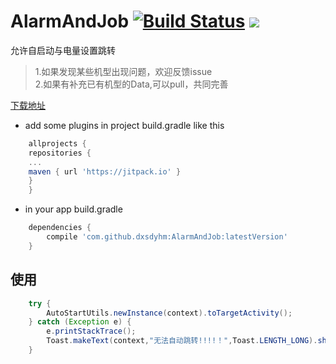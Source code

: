 # AlarmAndJob [![Build Status](https://travis-ci.org/dxsdyhm/AlarmAndJob.svg?branch=master)](https://travis-ci.org/dxsdyhm/AlarmAndJob) [![](https://jitpack.io/v/dxsdyhm/AlarmAndJob.svg)](https://jitpack.io/#dxsdyhm/AlarmAndJob)
允许自启动与电量设置跳转  

> 1.如果发现某些机型出现问题，欢迎反馈issue  
> 2.如果有补充已有机型的Data,可以pull，共同完善

[下载地址][dowmload]

* add some plugins in project  build.gradle like this
```gradle
    allprojects {
	repositories {
	...
	maven { url 'https://jitpack.io' }
	}
    }
```

* in your app build.gradle
```gradle
    dependencies {
        compile 'com.github.dxsdyhm:AlarmAndJob:latestVersion'
    }
```


## 使用
```java
    try {
        AutoStartUtils.newInstance(context).toTargetActivity();
    } catch (Exception e) {
        e.printStackTrace();
        Toast.makeText(context,"无法自动跳转!!!!！",Toast.LENGTH_LONG).show();
    }
```

[dowmload]:http://fir.im/ykfu
